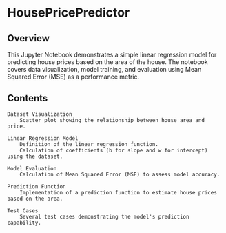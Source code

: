 # HousePricePredictor

## Overview

This Jupyter Notebook demonstrates a simple linear regression model for predicting house prices based on the area of the house. The notebook covers data visualization, model training, and evaluation using Mean Squared Error (MSE) as a performance metric.

## Contents

    Dataset Visualization
        Scatter plot showing the relationship between house area and price.

    Linear Regression Model
        Definition of the linear regression function.
        Calculation of coefficients (b for slope and w for intercept) using the dataset.

    Model Evaluation
        Calculation of Mean Squared Error (MSE) to assess model accuracy.

    Prediction Function
        Implementation of a prediction function to estimate house prices based on the area.

    Test Cases
        Several test cases demonstrating the model's prediction capability.
